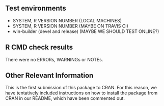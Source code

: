 ## Test environments
* SYSTEM, R VERSION NUMBER (LOCAL MACHINES)
* SYSTEM, R VERSION NUMBER (MAYBE ON TRAVIS CI)
* win-builder (devel and release) (MAYBE WE SHOULD TEST ONLINE?)

## R CMD check results
There were no ERRORs, WARNINGs or NOTEs. 

## Other Relevant Information
This is the first submission of this package to CRAN.  For this reason, we have tentatively included instructions on how to install the package from CRAN in our README, which have been commented out.